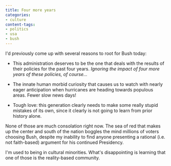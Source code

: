 ```yaml
---
title: Four more years
categories:
- culture
content-tags:
- politics
- usa
- bush
---
```


I'd previously come up with several reasons to root for Bush today:

  * This administration deserves to be the one that deals with the results of their policies for the past four years.  _Ignoring the impact of four more years of these policies, of course..._

  * The innate human morbid curiosity that causes us to watch with nearly eager anticipation when hurricanes are heading towards populous areas.  Fewer slow news days!

  * Tough love: this generation clearly needs to make some really stupid mistakes of its own, since it clearly is not going to learn from prior history alone.

None of those are much consolation right now.  The sea of red that makes up the center and south of the nation boggles the mind millions of voters choosing Bush, despite my inability to find anyone presenting a rational (i.e. not faith-based) argument for his continued Presidency.

I'm used to being in cultural minorities.  What's disappointing is learning that one of those is the reality-based community.

